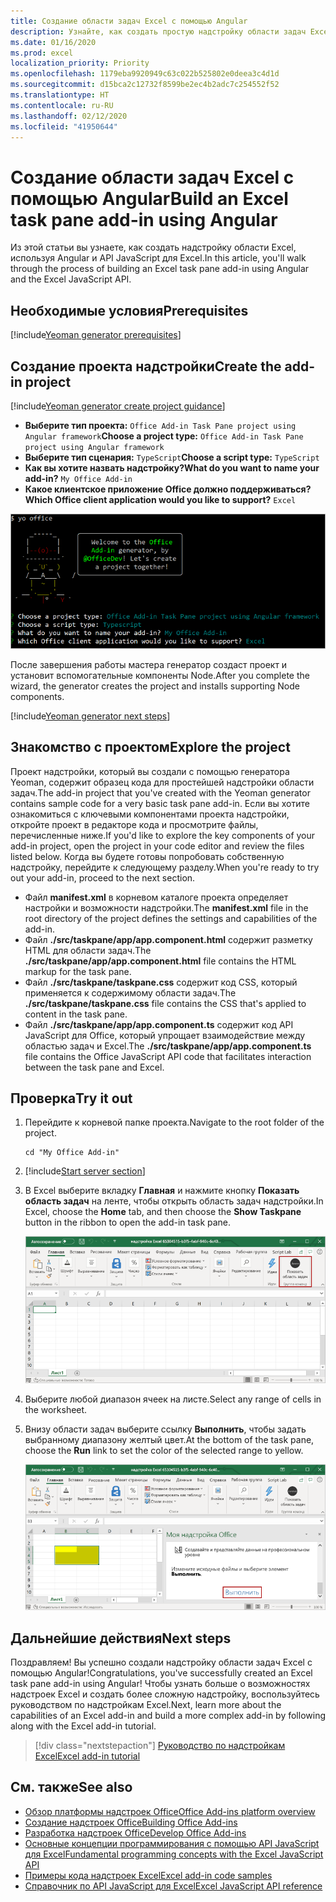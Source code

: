 ```yaml
---
title: Создание области задач Excel с помощью Angular
description: Узнайте, как создать простую надстройку области задач Excel, используя API JS для Office и Angular.
ms.date: 01/16/2020
ms.prod: excel
localization_priority: Priority
ms.openlocfilehash: 1179eba9920949c63c022b525802e0deea3c4d1d
ms.sourcegitcommit: d15bca2c12732f8599be2ec4b2adc7c254552f52
ms.translationtype: HT
ms.contentlocale: ru-RU
ms.lasthandoff: 02/12/2020
ms.locfileid: "41950644"
---
```

# <a name="build-an-excel-task-pane-add-in-using-angular"></a><span data-ttu-id="f6bcb-103">Создание области задач Excel с помощью Angular</span><span class="sxs-lookup"><span data-stu-id="f6bcb-103">Build an Excel task pane add-in using Angular</span></span>

<span data-ttu-id="f6bcb-104">Из этой статьи вы узнаете, как создать надстройку области Excel, используя Angular и API JavaScript для Excel.</span><span class="sxs-lookup"><span data-stu-id="f6bcb-104">In this article, you'll walk through the process of building an Excel task pane add-in using Angular and the Excel JavaScript API.</span></span>

## <a name="prerequisites"></a><span data-ttu-id="f6bcb-105">Необходимые условия</span><span class="sxs-lookup"><span data-stu-id="f6bcb-105">Prerequisites</span></span>

[!include[Yeoman generator prerequisites](../includes/quickstart-yo-prerequisites.md)]

## <a name="create-the-add-in-project"></a><span data-ttu-id="f6bcb-106">Создание проекта надстройки</span><span class="sxs-lookup"><span data-stu-id="f6bcb-106">Create the add-in project</span></span>

[!include[Yeoman generator create project guidance](../includes/yo-office-command-guidance.md)]

- <span data-ttu-id="f6bcb-107">**Выберите тип проекта:** `Office Add-in Task Pane project using Angular framework`</span><span class="sxs-lookup"><span data-stu-id="f6bcb-107">**Choose a project type:** `Office Add-in Task Pane project using Angular framework`</span></span>
- <span data-ttu-id="f6bcb-108">**Выберите тип сценария:** `TypeScript`</span><span class="sxs-lookup"><span data-stu-id="f6bcb-108">**Choose a script type:** `TypeScript`</span></span>
- <span data-ttu-id="f6bcb-109">**Как вы хотите назвать надстройку?**</span><span class="sxs-lookup"><span data-stu-id="f6bcb-109">**What do you want to name your add-in?**</span></span> `My Office Add-in`
- <span data-ttu-id="f6bcb-110">**Какое клиентское приложение Office должно поддерживаться?**</span><span class="sxs-lookup"><span data-stu-id="f6bcb-110">**Which Office client application would you like to support?**</span></span> `Excel`

![Генератор Yeoman](../images/yo-office-excel-angular-2.png)

<span data-ttu-id="f6bcb-112">После завершения работы мастера генератор создаст проект и установит вспомогательные компоненты Node.</span><span class="sxs-lookup"><span data-stu-id="f6bcb-112">After you complete the wizard, the generator creates the project and installs supporting Node components.</span></span>

[!include[Yeoman generator next steps](../includes/yo-office-next-steps.md)]

## <a name="explore-the-project"></a><span data-ttu-id="f6bcb-113">Знакомство с проектом</span><span class="sxs-lookup"><span data-stu-id="f6bcb-113">Explore the project</span></span>

<span data-ttu-id="f6bcb-114">Проект надстройки, который вы создали с помощью генератора Yeoman, содержит образец кода для простейшей надстройки области задач.</span><span class="sxs-lookup"><span data-stu-id="f6bcb-114">The add-in project that you've created with the Yeoman generator contains sample code for a very basic task pane add-in.</span></span> <span data-ttu-id="f6bcb-115">Если вы хотите ознакомиться с ключевыми компонентами проекта надстройки, откройте проект в редакторе кода и просмотрите файлы, перечисленные ниже.</span><span class="sxs-lookup"><span data-stu-id="f6bcb-115">If you'd like to explore the key components of your add-in project, open the project in your code editor and review the files listed below.</span></span> <span data-ttu-id="f6bcb-116">Когда вы будете готовы попробовать собственную надстройку, перейдите к следующему разделу.</span><span class="sxs-lookup"><span data-stu-id="f6bcb-116">When you're ready to try out your add-in, proceed to the next section.</span></span>

- <span data-ttu-id="f6bcb-117">Файл **manifest.xml** в корневом каталоге проекта определяет настройки и возможности надстройки.</span><span class="sxs-lookup"><span data-stu-id="f6bcb-117">The **manifest.xml** file in the root directory of the project defines the settings and capabilities of the add-in.</span></span>
- <span data-ttu-id="f6bcb-118">Файл **./src/taskpane/app/app.component.html** содержит разметку HTML для области задач.</span><span class="sxs-lookup"><span data-stu-id="f6bcb-118">The **./src/taskpane/app/app.component.html** file contains the HTML markup for the task pane.</span></span>
- <span data-ttu-id="f6bcb-119">Файл **./src/taskpane/taskpane.css** содержит код CSS, который применяется к содержимому области задач.</span><span class="sxs-lookup"><span data-stu-id="f6bcb-119">The **./src/taskpane/taskpane.css** file contains the CSS that's applied to content in the task pane.</span></span>
- <span data-ttu-id="f6bcb-120">Файл **./src/taskpane/app/app.component.ts** содержит код API JavaScript для Office, который упрощает взаимодействие между областью задач и Excel.</span><span class="sxs-lookup"><span data-stu-id="f6bcb-120">The **./src/taskpane/app/app.component.ts** file contains the Office JavaScript API code that facilitates interaction between the task pane and Excel.</span></span>

## <a name="try-it-out"></a><span data-ttu-id="f6bcb-121">Проверка</span><span class="sxs-lookup"><span data-stu-id="f6bcb-121">Try it out</span></span>

1. <span data-ttu-id="f6bcb-122">Перейдите к корневой папке проекта.</span><span class="sxs-lookup"><span data-stu-id="f6bcb-122">Navigate to the root folder of the project.</span></span>

    ```command&nbsp;line
    cd "My Office Add-in"
    ```

2. [!include[Start server section](../includes/quickstart-yo-start-server-excel.md)] 

3. <span data-ttu-id="f6bcb-123">В Excel выберите вкладку **Главная** и нажмите кнопку **Показать область задач** на ленте, чтобы открыть область задач надстройки.</span><span class="sxs-lookup"><span data-stu-id="f6bcb-123">In Excel, choose the **Home** tab, and then choose the **Show Taskpane** button in the ribbon to open the add-in task pane.</span></span>

    ![Кнопка надстройки Excel](../images/excel-quickstart-addin-3b.png)

4. <span data-ttu-id="f6bcb-125">Выберите любой диапазон ячеек на листе.</span><span class="sxs-lookup"><span data-stu-id="f6bcb-125">Select any range of cells in the worksheet.</span></span>

5. <span data-ttu-id="f6bcb-126">Внизу области задач выберите ссылку **Выполнить**, чтобы задать выбранному диапазону желтый цвет.</span><span class="sxs-lookup"><span data-stu-id="f6bcb-126">At the bottom of the task pane, choose the **Run** link to set the color of the selected range to yellow.</span></span>

    ![Надстройка Excel](../images/excel-quickstart-addin-3c.png)

## <a name="next-steps"></a><span data-ttu-id="f6bcb-128">Дальнейшие действия</span><span class="sxs-lookup"><span data-stu-id="f6bcb-128">Next steps</span></span>

<span data-ttu-id="f6bcb-129">Поздравляем! Вы успешно создали надстройку области задач Excel с помощью Angular!</span><span class="sxs-lookup"><span data-stu-id="f6bcb-129">Congratulations, you've successfully created an Excel task pane add-in using Angular!</span></span> <span data-ttu-id="f6bcb-130">Чтобы узнать больше о возможностях надстроек Excel и создать более сложную надстройку, воспользуйтесь руководством по надстройкам Excel.</span><span class="sxs-lookup"><span data-stu-id="f6bcb-130">Next, learn more about the capabilities of an Excel add-in and build a more complex add-in by following along with the Excel add-in tutorial.</span></span>

> [!div class="nextstepaction"]
> [<span data-ttu-id="f6bcb-131">Руководство по надстройкам Excel</span><span class="sxs-lookup"><span data-stu-id="f6bcb-131">Excel add-in tutorial</span></span>](../tutorials/excel-tutorial.md)

## <a name="see-also"></a><span data-ttu-id="f6bcb-132">См. также</span><span class="sxs-lookup"><span data-stu-id="f6bcb-132">See also</span></span>

* [<span data-ttu-id="f6bcb-133">Обзор платформы надстроек Office</span><span class="sxs-lookup"><span data-stu-id="f6bcb-133">Office Add-ins platform overview</span></span>](../overview/office-add-ins.md)
* [<span data-ttu-id="f6bcb-134">Создание надстроек Office</span><span class="sxs-lookup"><span data-stu-id="f6bcb-134">Building Office Add-ins</span></span>](../overview/office-add-ins-fundamentals.md)
* [<span data-ttu-id="f6bcb-135">Разработка надстроек Office</span><span class="sxs-lookup"><span data-stu-id="f6bcb-135">Develop Office Add-ins</span></span>](../develop/develop-overview.md)
* [<span data-ttu-id="f6bcb-136">Основные концепции программирования с помощью API JavaScript для Excel</span><span class="sxs-lookup"><span data-stu-id="f6bcb-136">Fundamental programming concepts with the Excel JavaScript API</span></span>](../excel/excel-add-ins-core-concepts.md)
* [<span data-ttu-id="f6bcb-137">Примеры кода надстроек Excel</span><span class="sxs-lookup"><span data-stu-id="f6bcb-137">Excel add-in code samples</span></span>](https://developer.microsoft.com/office/gallery/?filterBy=Samples,Excel)
* [<span data-ttu-id="f6bcb-138">Справочник по API JavaScript для Excel</span><span class="sxs-lookup"><span data-stu-id="f6bcb-138">Excel JavaScript API reference</span></span>](/office/dev/add-ins/reference/overview/excel-add-ins-reference-overview)
